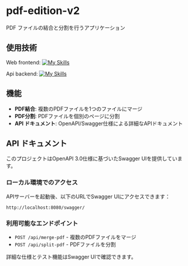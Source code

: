 # pdf-edition-v2

PDF ファイルの結合と分割を行うアプリケーション

## 使用技術

Web frontend: [![My Skills](https://skillicons.dev/icons?i=react,typescript,nextjs,tailwindcss,vercel)](https://skillicons.dev)

Api backend: [![My Skills](https://skillicons.dev/icons?i=go,gcp)](https://skillicons.dev)

## 機能

- **PDF結合**: 複数のPDFファイルを1つのファイルにマージ
- **PDF分割**: PDFファイルを個別のページに分割
- **API ドキュメント**: OpenAPI/Swagger仕様による詳細なAPIドキュメント

## API ドキュメント

このプロジェクトはOpenAPI 3.0仕様に基づいたSwagger UIを提供しています。

### ローカル環境でのアクセス

APIサーバーを起動後、以下のURLでSwagger UIにアクセスできます：

```
http://localhost:8080/swagger/
```

### 利用可能なエンドポイント

- `POST /api/merge-pdf` - 複数のPDFファイルをマージ
- `POST /api/split-pdf` - PDFファイルを分割

詳細な仕様とテスト機能はSwagger UIで確認できます。


